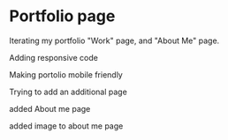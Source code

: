 # Portfolio page
Iterating my portfolio "Work" page, and "About Me" page.

Adding responsive code

Making portolio mobile friendly

Trying to add an additional page 

added About me page

added image to about me page